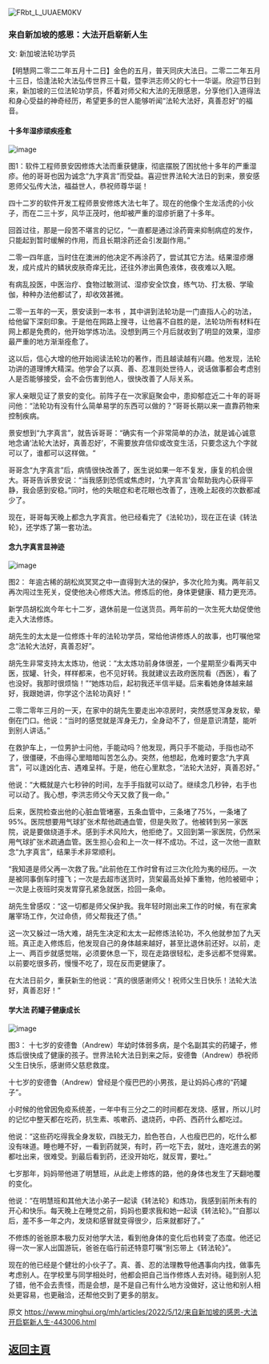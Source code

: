 ![FRbt_L_UUAEM0KV](https://user-images.githubusercontent.com/79625284/168068854-aea16665-20b3-436f-8066-66ca5d3c3629.png)

### 来自新加坡的感恩：大法开启崭新人生

文: 新加坡法轮功学员 

【明慧网二零二二年五月十二日】金色的五月，普天同庆大法日。二零二二年五月十三日，恰逢法轮大法弘传世界三十载，暨李洪志师父的七十一华诞。欣迎节日到来，新加坡的三位法轮功学员，怀着对师父和大法的无限感恩，分享他们入道得法和身心受益的神奇经历，希望更多的世人能够听闻“法轮大法好，真善忍好”的福音。

#### 十多年湿疹顽疾痊愈

![image](https://user-images.githubusercontent.com/79625284/168068102-92ca50e7-cf9d-476a-8cbc-64877149f851.png)

图1：软件工程师景安因修炼大法而重获健康，彻底摆脱了困扰他十多年的严重湿疹。他的哥哥也因为诚念“九字真言”而受益。喜迎世界法轮大法日的到来，景安感恩师父弘传大法，福益世人，恭祝师尊华诞！

四十二岁的软件开发工程师景安修炼大法七年了。现在的他像个生龙活虎的小伙子，而在二三十岁，风华正茂时，他却被严重的湿疹折磨了十多年。

回首过往，那是一段苦不堪言的记忆，“一直都是通过涂药膏来抑制病症的发作，只能起到暂时缓解的作用，而且长期涂药还会引发副作用。”

二零一四年底，当时住在澳洲的他决定不再涂药了，尝试其它方法。结果湿疹爆发，成片成片的鳞状皮肤奇痒无比，还往外渗出黄色液体，夜夜难以入眠。

有病乱投医，中医治疗、食物过敏测试、湿疹安全饮食，练气功、打太极、学瑜伽，种种办法他都试了，却收效甚微。

二零一五年的一天，景安读到一本书 ，其中讲到法轮功是一门直指人心的功法，给他留下深刻印象。于是他在网路上搜寻，让他喜不自胜的是，法轮功所有材料在网上都是免费的，他开始学炼功法。没想到两三个月后就收到了明显的效果，湿疹最严重的地方渐渐痊愈了。

这以后，信心大增的他开始阅读法轮功的著作，而且越读越有兴趣。他发现，法轮功讲的道理博大精深。他学会了以真、善、忍准则处世待人，说话做事都会考虑别人是否能够接受，会不会伤害到他人，很快改善了人际关系。

家人亲眼见证了景安的变化。前阵子在一次家庭聚会中，患抑郁症近二十年的哥哥问他：“法轮功有没有什么简单易学的东西可以做的？“哥哥长期以来一直靠药物来控制疾病。

景安想到“九字真言”，就告诉哥哥：“确实有一个非常简单的办法，就是诚心诚意地念诵‘法轮大法好，真善忍好’，不需要放弃信仰或改变生活，只要念这九个字就可以了，谁都可以这样做。“

哥哥念“九字真言”后，病情很快改善了，医生说如果一年不复发，康复的机会很大。哥哥告诉景安说：“当我感到恐慌或焦虑时，‘九字真言’会帮助我内心获得平静，我会感到安稳。”同时，他的失眠症和老花眼也改善了，连晚上起夜的次数都减少了。

现在，哥哥每天晚上都念九字真言。他已经看完了《法轮功》，现在正在读《转法轮》，还学炼了第一套功法。

#### 念九字真言显神迹

![image](https://user-images.githubusercontent.com/79625284/168068226-6f5aa90f-acbb-4916-accd-50c98b95424f.png)

图2： 年逾古稀的胡松岚冥冥之中一直得到大法的保护，多次化险为夷。两年前又再次闯过生死关，促使他决心修炼大法。修炼后的他，身体更健康、精力更充沛。

新学员胡松岚今年七十二岁，退休前是一位送货员。两年前的一次生死大劫促使他走入大法修炼。

胡先生的太太是一位修炼十年的法轮功学员，常给他讲修炼人的故事，也叮嘱他常念“法轮大法好，真善忍好”。

胡先生非常支持太太炼功，他说：“太太炼功前身体很差，一个星期至少看两天中医，拔罐、针灸，样样都来，也不见好转。我就建议去政府医院看（西医），看了也没好。我那时很烦恼！”“她炼功后，起初我还半信半疑。后来看她身体越来越好，我跟她讲，你学这个法轮功真好！”

二零二零年三月的一天，在家中的胡先生要走出冲凉房时，突然感觉浑身发软，晕倒在门口。他说：“当时的感觉就是浑身无力，全身动不了，但是意识清楚，能听到别人讲话。”

在救护车上，一位男护士问他，手能动吗？他发现，两只手不能动，手指也动不了，很僵硬，不由得心里暗暗叫苦怎么办。突然，他想起，危难时要念“九字真言”，可以逢凶化吉、遇难呈祥。于是，他在心里默念，“法轮大法好，真善忍好。”

他说：“大概就是六七秒钟的时间，左手手指就可以动了。继续念几秒钟，右手也可以动了。我心想，李洪志师父今天又救了我一命。”

后来，医院检查出他的心脏血管堵塞，五条血管中，三条堵了75%，一条堵了95%。医院想要用气球扩张术帮他疏通血管，但是失败了。他被转到另一家医院，说是要做绕道手术。感到手术风险大，他拒绝了。又回到第一家医院，仍然采用气球扩张术疏通血管。医生担心会和上一次一样不成功。不过，这一次他一直默念“九字真言”，结果手术非常顺利。

“我知道是师父再一次救了我。”此前他在工作时曾有过三次化险为夷的经历。一次是被同事倒车时撞飞；一次是去超市送货时，货架最高处掉下重物，他险被砸中；一次是上夜班时突发胃穿孔紧急就医，捡回一条命。

胡先生曾感叹：“这一切都是师父保护我。我年轻时刚出来工作的时候，有在家禽屠宰场工作，欠过命债，师父帮我还了债。”

这一次又躲过一场大难，胡先生决定和太太一起修炼法轮功，不久他就参加了九天班。真正走入修炼后，他发现自己的身体越来越好，甚至比退休前还好。以前，走上一、两百步就感觉喘，必须要休息一下，现在走路很轻松，走多远都不觉得累。以前要吃很多药，慢慢不吃了，现在反而更健康了。

在大法日前夕，重获新生的他说：“真的很感谢师父！祝师父生日快乐！法轮大法好，真善忍好！”

#### 学大法 药罐子健康成长

![image](https://user-images.githubusercontent.com/79625284/168070127-d6ec2c10-336c-4140-8617-cbd29f62dd56.png)

图3： 十七岁的安德鲁（Andrew）年幼时体弱多病，是个名副其实的药罐子，修炼后很快成了健康的孩子。世界法轮大法日到来之际，安德鲁（Andrew）恭祝师父生日快乐，感谢师父慈悲救度。

十七岁的安德鲁（Andrew）曾经是个瘦巴巴的小男孩，是让妈妈心疼的“药罐子”。

小时候的他曾因免疫系统差，一年中有三分之二的时间都在发烧、感冒，所以儿时的记忆中整天都在吃药，抗生素、咳嗽药、退烧药，中药、西药什么都吃过。

他说：“这些药吃得我全身发软，四肢无力，脸色苍白，人也瘦巴巴的，吃什么都没有味道。睡也睡不好，一看到药就哭，有时，药一吃下去，就吐，连吃進去的粥都吐出来，很难受。到最后看到药，还没开始吃，就反胃，要吐。”

七岁那年，妈妈带他进了明慧班，从此走上修炼的路，他的身体也发生了天翻地覆的变化。

他说：“在明慧班和其他大法小弟子一起读《转法轮》和炼功，我感到前所未有的开心和快乐。每天晚上在睡觉之前，妈妈也要求我和她一起读《转法轮》。”“自那以后，差不多一年之内，发烧和感冒就变得很少，后来就都好了。”

不修炼的爸爸原本极力反对他学大法，看到他身体的变化后也转变了态度。他还记得一次一家人出国游玩，爸爸在临行前还特意叮嘱“别忘带上《转法轮》”。

现在的他已经是个健壮的小伙子了。真、善、忍的法理教导他遇事向内找，做事先考虑别人。在学校里与同学相处时，他都会把自己当作修炼人去对待。碰到别人犯了错，他不会去责怪，而是会想，是不是自己有什么地方没做好，这让他和别人相处更容易，也更融洽，还帮他交到了更多的朋友。

原文 https://www.minghui.org/mh/articles/2022/5/12/来自新加坡的感恩-大法开启崭新人生-443006.html

## [返回主頁](https://git.io/Js3EY)
